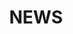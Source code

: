 ---
layout: archive
title: "NEWS"
permalink: /news/
author_profile: true
# redirect_from:
#   - /resume
---